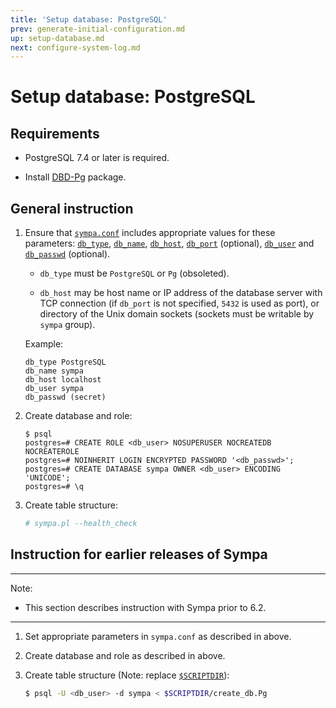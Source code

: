 ```yaml
---
title: 'Setup database: PostgreSQL'
prev: generate-initial-configuration.md
up: setup-database.md
next: configure-system-log.md
---
```


Setup database: PostgreSQL
==========================

Requirements
------------

  * PostgreSQL 7.4 or later is required.

  * Install [DBD-Pg](https://metacpan.org/release/DBD-Pg) package.

General instruction
-------------------

  1. Ensure that [``sympa.conf``](../layout.md#config) includes appropriate
     values for these parameters:
     [``db_type``](/gpldoc/man/sympa_config.5.html#db_type),
     [``db_name``](/gpldoc/man/sympa_config.5.html#db_name),
     [``db_host``](/gpldoc/man/sympa_config.5.html#db_host),
     [``db_port``](/gpldoc/man/sympa_config.5.html#db_port) (optional),
     [``db_user``](/gpldoc/man/sympa_config.5.html#db_user) and
     [``db_passwd``](/gpldoc/man/sympa_config.5.html#db_passwd) (optional).

       * ``db_type`` must be ``PostgreSQL`` or ``Pg`` (obsoleted).

       * ``db_host`` may be host name or IP address of the database server
         with TCP connection (if ``db_port`` is not specified, ``5432`` is
         used as port), or directory of the Unix domain sockets (sockets must
         be writable by ``sympa`` group).

       Example:
       ``` code
       db_type PostgreSQL
       db_name sympa
       db_host localhost
       db_user sympa
       db_passwd (secret)
       ```

  2. Create database and role:
     ```
     $ psql
     postgres=# CREATE ROLE <db_user> NOSUPERUSER NOCREATEDB NOCREATEROLE
     postgres=# NOINHERIT LOGIN ENCRYPTED PASSWORD '<db_passwd>';
     postgres=# CREATE DATABASE sympa OWNER <db_user> ENCODING 'UNICODE';
     postgres=# \q
     ```

  3. Create table structure:
     ``` bash
     # sympa.pl --health_check
     ```

Instruction for earlier releases of Sympa
-----------------------------------------

----
Note:

  * This section describes instruction with Sympa prior to 6.2.

----

  1. Set appropriate parameters in `sympa.conf` as described in above.

  2. Create database and role as described in above.

  3. Create table structure (Note: replace
     [``$SCRIPTDIR``](../layout.md#scriptdir)):

     ``` bash
     $ psql -U <db_user> -d sympa < $SCRIPTDIR/create_db.Pg
     ```

